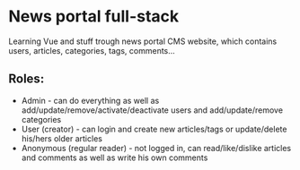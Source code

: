 # News portal full-stack

Learning Vue and stuff trough news portal CMS website, which contains users, articles, categories, tags, comments...

Roles:
------
 - Admin - can do everything as well as add/update/remove/activate/deactivate users and add/update/remove categories
 - User (creator) - can login and create new articles/tags or update/delete his/hers older articles
 - Anonymous (regular reader) - not logged in, can read/like/dislike articles and comments as well as write his own comments
    
